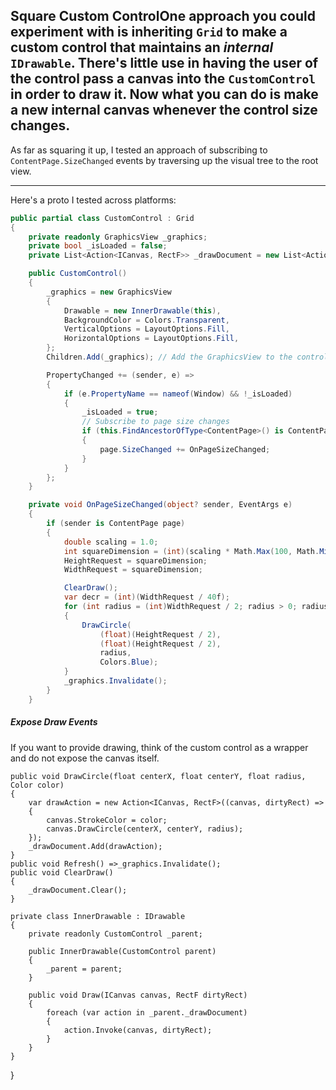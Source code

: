 ## Square Custom ControlOne approach you could experiment with is inheriting `Grid` to make a custom control that maintains an _internal_ `IDrawable`. There's little use in having the user of the control pass a canvas into the `CustomControl` in order to draw it. Now what you can do is make a new internal canvas whenever the control size changes.

As far as squaring it up, I tested an approach of subscribing to `ContentPage.SizeChanged` events by traversing up the visual tree to the root view. 


___

Here's  a proto I tested across platforms:

```csharp
public partial class CustomControl : Grid
{
    private readonly GraphicsView _graphics;
    private bool _isLoaded = false;
    private List<Action<ICanvas, RectF>> _drawDocument = new List<Action<ICanvas, RectF>>();

    public CustomControl()
    {
        _graphics = new GraphicsView
        {
            Drawable = new InnerDrawable(this),
            BackgroundColor = Colors.Transparent,
            VerticalOptions = LayoutOptions.Fill,
            HorizontalOptions = LayoutOptions.Fill,
        };
        Children.Add(_graphics); // Add the GraphicsView to the control's visual tree

        PropertyChanged += (sender, e) =>
        {
            if (e.PropertyName == nameof(Window) && !_isLoaded)
            {
                _isLoaded = true;
                // Subscribe to page size changes
                if (this.FindAncestorOfType<ContentPage>() is ContentPage page)
                {
                    page.SizeChanged += OnPageSizeChanged;
                }
            }
        };
    }

    private void OnPageSizeChanged(object? sender, EventArgs e)
    {
        if (sender is ContentPage page)
        {
            double scaling = 1.0;
            int squareDimension = (int)(scaling * Math.Max(100, Math.Min(page.Height, page.Width)));
            HeightRequest = squareDimension;
            WidthRequest = squareDimension;

            ClearDraw();
            var decr = (int)(WidthRequest / 40f);
            for (int radius = (int)WidthRequest / 2; radius > 0; radius -= decr)
            {
                DrawCircle(
                    (float)(HeightRequest / 2),
                    (float)(HeightRequest / 2),
                    radius,
                    Colors.Blue);
            }
            _graphics.Invalidate();
        }
    }
```
##### Expose Draw Events
If you want to provide drawing, think of the custom control as a wrapper and do not expose the canvas itself.

    public void DrawCircle(float centerX, float centerY, float radius, Color color)
    {
        var drawAction = new Action<ICanvas, RectF>((canvas, dirtyRect) =>
        {
            canvas.StrokeColor = color;
            canvas.DrawCircle(centerX, centerY, radius);
        });
        _drawDocument.Add(drawAction);
    }
    public void Refresh() =>_graphics.Invalidate();
    public void ClearDraw()
    {
        _drawDocument.Clear();
    }

    private class InnerDrawable : IDrawable
    {
        private readonly CustomControl _parent;

        public InnerDrawable(CustomControl parent)
        {
            _parent = parent;
        }

        public void Draw(ICanvas canvas, RectF dirtyRect)
        {
            foreach (var action in _parent._drawDocument)
            {
                action.Invoke(canvas, dirtyRect);
            }
        }
    }
}
```



